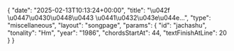 {
    "date": "2025-02-13T10:13:24+00:00",
    "title": "\u042f \u0447\u0430\u0448\u0443 \u0441\u0432\u043e\u044e...",
    "type": "miscellaneous",
    "layout": "songpage",
    "params": {
        "id": "jachashu",
        "tonality": "Hm",
        "year": "1986",
        "chordsStartAt": 44,
        "textFinishAtLine": 20
    }
}
